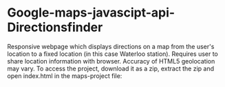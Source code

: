 # Google-maps-javascipt-api-Directionsfinder
Responsive webpage which displays directions on a map from the user's location to a fixed location (in this case Waterloo station). Requires user to share location information with browser. Accuracy of HTML5 geolocation may vary. To access the project, download it as a zip, extract the zip and open index.html in the maps-project file:

